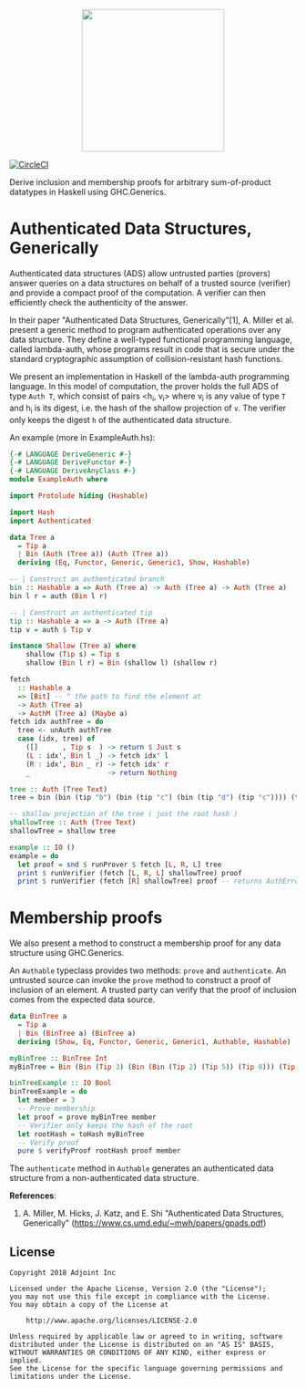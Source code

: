 <p align="center">
  <a href="http://www.adjoint.io"><img src="https://www.adjoint.io/images/logo-small.png" width="250"/></a>
</p>

[![CircleCI](https://circleci.com/gh/adjoint-io/auth-adt.svg?style=svg&circle-token=ab946f8d110bbc5e7fe0550d05d414a1fcbcedb0)](https://circleci.com/gh/adjoint-io/auth-adt)

Derive inclusion and membership proofs for arbitrary sum-of-product datatypes
in Haskell using GHC.Generics.

Authenticated Data Structures, Generically
=========================================

Authenticated data structures (ADS) allow untrusted parties (provers) answer queries on a data
structures on behalf of a trusted source (verifier) and provide a compact proof of the computation.
A verifier can then efficiently check the authenticity of the answer.

In their paper "Authenticated Data Structures, Generically"[1], A. Miller et al. present a generic
method to program authenticated operations over any data structure.
They define a well-typed functional programming language, called lambda-auth, whose programs result in code
that is secure under the standard cryptographic assumption of collision-resistant hash functions.

We present an implementation in Haskell of the lambda-auth programming language. In this model of computation,
the prover holds the full ADS of type `Auth T`, which consist of pairs <h<sub>i</sub>, v<sub>i</sub>>
where v<sub>i</sub> is any value of type `T` and h<sub>i</sub> is its digest, i.e. the hash of the
shallow projection of `v`. The verifier only keeps the digest `h` of the authenticated data structure.

An example (more in ExampleAuth.hs):
```haskell
{-# LANGUAGE DeriveGeneric #-}
{-# LANGUAGE DeriveFunctor #-}
{-# LANGUAGE DeriveAnyClass #-}
module ExampleAuth where

import Protolude hiding (Hashable)

import Hash
import Authenticated

data Tree a
  = Tip a
  | Bin (Auth (Tree a)) (Auth (Tree a))
  deriving (Eq, Functor, Generic, Generic1, Show, Hashable)

-- | Construct an authenticated branch
bin :: Hashable a => Auth (Tree a) -> Auth (Tree a) -> Auth (Tree a)
bin l r = auth (Bin l r)

-- | Construct an authenticated tip
tip :: Hashable a => a -> Auth (Tree a)
tip v = auth $ Tip v

instance Shallow (Tree a) where
    shallow (Tip s) = Tip s
    shallow (Bin l r) = Bin (shallow l) (shallow r)

fetch
  :: Hashable a
  => [Bit] -- ^ the path to find the element at
  -> Auth (Tree a)
  -> AuthM (Tree a) (Maybe a)
fetch idx authTree = do
  tree <- unAuth authTree
  case (idx, tree) of
    ([]      , Tip s  ) -> return $ Just s
    (L : idx', Bin l _) -> fetch idx' l
    (R : idx', Bin _ r) -> fetch idx' r
    _                   -> return Nothing

tree :: Auth (Tree Text)
tree = bin (bin (tip "b") (bin (tip "c") (bin (tip "d") (tip "c")))) (tip "a")

-- shallow projection of the tree ( just the root hash )
shallowTree :: Auth (Tree Text)
shallowTree = shallow tree

example :: IO ()
example = do
  let proof = snd $ runProver $ fetch [L, R, L] tree
  print $ runVerifier (fetch [L, R, L] shallowTree) proof
  print $ runVerifier (fetch [R] shallowTree) proof -- returns AuthError because hashes don't match


```

Membership proofs
=================

We also present a method to construct a membership proof for any data structure using GHC.Generics.

An `Authable` typeclass provides two methods: `prove` and `authenticate`.
An untrusted source can invoke the `prove` method to construct a proof of inclusion of an element.
A trusted party can verify that the proof of inclusion comes from the expected data source.

```haskell
data BinTree a
  = Tip a
  | Bin (BinTree a) (BinTree a)
  deriving (Show, Eq, Functor, Generic, Generic1, Authable, Hashable)

myBinTree :: BinTree Int
myBinTree = Bin (Bin (Tip 3) (Bin (Bin (Tip 2) (Tip 5)) (Tip 8))) (Tip 1)

binTreeExample :: IO Bool
binTreeExample = do
  let member = 3
  -- Prove membership
  let proof = prove myBinTree member
  -- Verifier only keeps the hash of the root
  let rootHash = toHash myBinTree
  -- Verify proof
  pure $ verifyProof rootHash proof member
```

The `authenticate` method in `Authable` generates an authenticated data structure from a non-authenticated data structure.













**References**:
1. A. Miller, M. Hicks, J. Katz, and E. Shi "Authenticated Data Structures, Generically" (https://www.cs.umd.edu/~mwh/papers/gpads.pdf)


License
-------

```
Copyright 2018 Adjoint Inc

Licensed under the Apache License, Version 2.0 (the "License");
you may not use this file except in compliance with the License.
You may obtain a copy of the License at

    http://www.apache.org/licenses/LICENSE-2.0

Unless required by applicable law or agreed to in writing, software
distributed under the License is distributed on an "AS IS" BASIS,
WITHOUT WARRANTIES OR CONDITIONS OF ANY KIND, either express or implied.
See the License for the specific language governing permissions and
limitations under the License.
```
